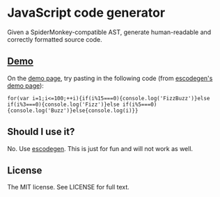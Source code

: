 # JavaScript code generator

Given a SpiderMonkey-compatible AST, generate human-readable and correctly formatted source code.

## [Demo](http://btmills.github.io/codegen/)

On the [demo page](http://btmills.github.io/codegen/), try pasting in the following code (from [escodegen's demo page](http://constellation.github.io/escodegen/demo/index.html)):

    for(var i=1;i<=100;++i){if(i%15===0){console.log('FizzBuzz')}else if(i%3===0){console.log('Fizz')}else if(i%5===0){console.log('Buzz')}else{console.log(i)}}

## Should I use it?

No. Use [escodegen](https://github.com/Constellation/escodegen). This is just for fun and will not work as well.

## License

The MIT license. See LICENSE for full text.
